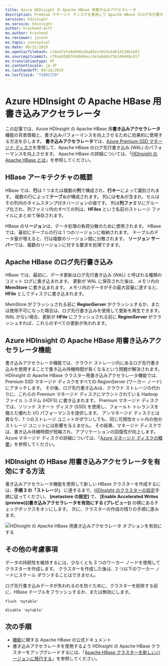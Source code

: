 ```yaml
---
title: Azure HDInsight の Apache HBase 用書き込みアクセラレータ
description: Premium マネージド ディスクを使用して Apache HBase のログ先行書き込みのパフォーマンスを向上させる、Azure HDInsight の書き込みアクセラレータ機能の概要を示します。
services: hdinsight
ms.service: hdinsight
author: hrasheed-msft
ms.author: hrasheed
ms.reviewer: jasonh
ms.topic: conceptual
ms.date: 08/21/2019
ms.openlocfilehash: c24ed7efe9e046a36a05ec5924cbd61d218b1b01
ms.sourcegitcommit: c79aa93d87d4db04ecc4e3eb68a75b349448cd17
ms.translationtype: HT
ms.contentlocale: ja-JP
ms.lasthandoff: 09/18/2019
ms.locfileid: "71091729"
---
```

# <a name="azure-hdinsight-accelerated-writes-for-apache-hbase"></a>Azure HDInsight の Apache HBase 用書き込みアクセラレータ

この記事では、Azure HDInsight の Apache HBase 用**書き込みアクセラレータ**機能の背景情報と、書き込みパフォーマンスを向上させるために効果的に使用する方法を示します。 **書き込みアクセラレータ**では、[Azure Premium SSD マネージド ディスク](../../virtual-machines/linux/disks-types.md#premium-ssd)を使用して、Apache HBase のログ先行書き込み (WAL) のパフォーマンスを向上させます。 Apache HBase の詳細については、「[HDInsight の Apache HBase とは](apache-hbase-overview.md)」を参照してください。

## <a name="overview-of-hbase-architecture"></a>HBase アーキテクチャの概要

HBase では、**行**は 1 つまたは複数の**列**で構成され、**行キー**によって識別されます。 複数の行によって**テーブル**が構成されます。 列には**セル**が含まれ、セルはその列内のタイムスタンプ付きバージョンの値です。 列は**列ファミリ**にグループ化され、列ファミリ内のすべての列は、**HFiles** という名前のストレージ ファイルにまとめて保存されます。

HBase の**リージョン**は、データ処理の負荷分散のために使用されます。 HBase では、最初にテーブルの行は 1 つのリージョンに格納されます。 テーブルのデータ量が増えると、行は複数のリージョン間に分散されます。 **リージョン サーバー**では、複数のリージョンに対する要求を処理できます。

## <a name="write-ahead-log-for-apache-hbase"></a>Apache HBase のログ先行書き込み

HBase では、最初に、データ更新はログ先行書き込み (WAL) と呼ばれる種類のコミット ログに書き込まれます。 更新が WAL に保存された後は、メモリ内の **MemStore** に書き込まれます。 メモリ内のデータがその最大容量に達すると、**HFile** としてディスクに書き込まれます。

MemStore がフラッシュされる前に **RegionServer** がクラッシュするか、または使用不可になった場合は、ログ先行書き込みを使用して更新を再生できます。 WAL がない場合、更新が **HFile** にフラッシュされる前に **RegionServer** がクラッシュすれば、これらのすべての更新が失われます。

## <a name="accelerated-writes-feature-in-azure-hdinsight-for-apache-hbase"></a>Azure HDInsight の Apache HBase 用書き込みアクセラレータ機能

書き込みアクセラレータ機能では、クラウド ストレージ内にあるログ先行書き込みを使用することで書き込み待機時間が長くなるという問題が解決されます。  HDInsight の Apache HBase クラスター用書き込みアクセラレータ機能では、Premium SSD マネージド ディスクをすべての RegionServer (ワーカー ノード) にアタッチします。 その後、ログ先行書き込みは、クラウド ストレージの代わりに、これらの Premium マネージド ディスクにマウントされている Hadoop ファイル システム (HDFS) に書き込まれます。  Premium マネージド ディスクでは、ソリッド ステート ディスク (SSD) を使用し、フォールト トレランスを備えた優れた I/O パフォーマンスを提供します。  アンマネージド ディスクとは異なり、1 つのストレージ ユニットがダウンしでも、同じ可用性セット内の他のストレージ ユニットには影響を与えません。  その結果、マネージド ディスクでは、書き込み待機時間が短縮され、アプリケーションの回復性が向上します。 Azure マネージド ディスクの詳細については、「[Azure マネージド ディスクの概要](../../virtual-machines/windows/managed-disks-overview.md)」を参照してください。 

## <a name="how-to-enable-accelerated-writes-for-hbase-in-hdinsight"></a>HDInsight の HBase 用書き込みアクセラレータを有効にする方法

書き込みアクセラレータ機能を使用して新しい HBase クラスターを作成するには、**手順 3 の「ストレージ」** に達するまで、[HDInsight のクラスターの設定](../hdinsight-hadoop-provision-linux-clusters.md)手順に従ってください。 **[metastore の設定]** で、 **[Enable Accelerated Writes (preview)]\(書き込みアクセラレータを有効にする (プレビュー)\)** の横にあるチェックボックスをオンにします。 次に、クラスターの作成の残りの手順に進みます。

![HDInsight の Apache HBase 用書き込みアクセラレータ オプションを有効にする](./media/apache-hbase-accelerated-writes/accelerated-writes-cluster-creation.png)

## <a name="other-considerations"></a>その他の考慮事項

データの持続性を維持するには、少なくとも 3 つのワーカー ノードを使用してクラスターを作成します。 クラスターを作成した後は、2 つ以下のワーカー ノードにスケール ダウンすることはできません。

ログ先行書き込みデータが失われるのを防ぐために、クラスターを削除する前に、HBase テーブルをフラッシュするか、または無効にします。

```
flush 'mytable'
```

```
disable 'mytable'
```

## <a name="next-steps"></a>次の手順

* [機能](https://hbase.apache.org/book.html#wal)に関する Apache HBase の公式ドキュメント
* 書き込みアクセラレータを使用するよう HDInsight の Apache HBase クラスターをアップグレードするには、「[Apache HBase クラスターを新しいバージョンに移行する](apache-hbase-migrate-new-version.md)」を参照してください。
